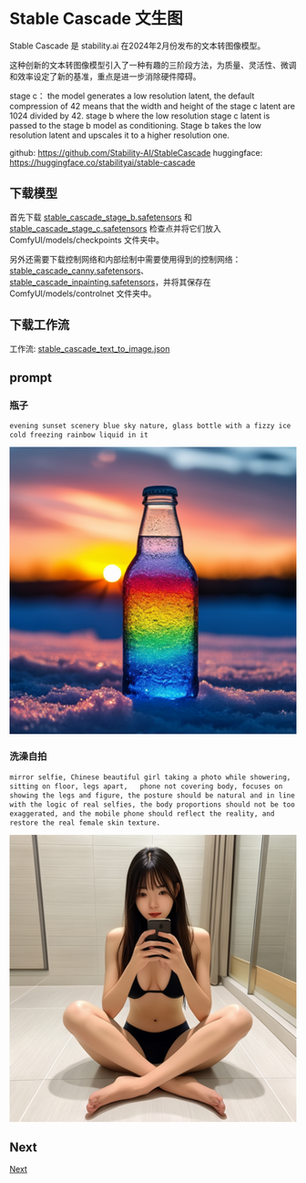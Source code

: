 # Stable Cascade 文生图

Stable Cascade 是 stability.ai 在2024年2月份发布的文本转图像模型。  

这种创新的文本转图像模型引入了一种有趣的三​​阶段方法，为质量、灵活性、微调和效率设定了新的基准，重点是进一步消除硬件障碍。


stage c： the model generates a low resolution latent, the default compression of 42 means that the width and height of the stage c latent are 1024 divided by 42.
stage b where the low resolution stage c latent is passed to the stage b model as conditioning. Stage b takes the low resolution latent and upscales it to a higher resolution one. 




github: https://github.com/Stability-AI/StableCascade
huggingface: https://huggingface.co/stabilityai/stable-cascade


## 下载模型

首先下载 [stable_cascade_stage_b.safetensors](https://huggingface.co/stabilityai/stable-cascade/resolve/main/comfyui_checkpoints/stable_cascade_stage_b.safetensors?download=true) 和 [stable_cascade_stage_c.safetensors](https://huggingface.co/stabilityai/stable-cascade/resolve/main/comfyui_checkpoints/stable_cascade_stage_c.safetensors?download=true) 检查点并将它们放入 ComfyUI/models/checkpoints 文件夹中。  


另外还需要下载控制网络和内部绘制中需要使用得到的控制网络：[stable_cascade_canny.safetensors](https://huggingface.co/stabilityai/stable-cascade/blob/main/controlnet/canny.safetensors)、[stable_cascade_inpainting.safetensors](https://huggingface.co/stabilityai/stable-cascade/blob/main/controlnet/inpainting.safetensors)，并将其保存在 ComfyUI/models/controlnet 文件夹中。


## 下载工作流


工作流: [stable_cascade_text_to_image.json](./stable_cascade_text_to_image.json)  


## prompt  



### 瓶子


```prompt
evening sunset scenery blue sky nature, glass bottle with a fizzy ice cold freezing rainbow liquid in it
```


![](./txt2img_one.png)


### 洗澡自拍


```prompt
mirror selfie, Chinese beautiful girl taking a photo while showering, sitting on floor, legs apart,   phone not covering body, focuses on showing the legs and figure, the posture should be natural and in line with the logic of real selfies, the body proportions should not be too exaggerated, and the mobile phone should reflect the reality, and restore the real female skin texture.
```

![](./txt2img_two.png)


## Next 

[Next](../04.SC-img2img/readme.md)
